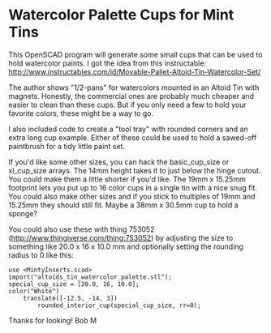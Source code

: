 Watercolor Palette Cups for Mint Tins
=====================================

This OpenSCAD program will generate some small cups that can be used to hold watercolor paints. I got the idea from this instructable:
http://www.instructables.com/id/Movable-Pallet-Altoid-Tin-Watercolor-Set/

The author shows "1/2-pans" for watercolors mounted in an Altoid Tin with magnets. Honestly, the commercial ones are probably much cheaper and easier to clean than these cups. But if you only need a few to hold your favorite colors, these might be a way to go.

I also included code to create a "tool tray" with rounded corners and an extra long cup example. Either of these could be used to hold a sawed-off paintbrush for a tidy little paint set.

If you'd like some other sizes, you can hack the basic_cup_size or xl_cup_size arrays. The 14mm height takes it to just below the hinge cutout. You could make them a little shorter if you'd like. The 19mm x 15.25mm footprint lets you put up to 16 color cups in a single tin with a nice snug fit. You could also make other sizes and if you stick to multiples of 19mm and 15.25mm they should still fit. Maybe a 38mm x 30.5mm cup to hold a sponge?

You could also use these with thing 753052 (http://www.thingiverse.com/thing:753052) by adjusting the size to something like 20.0 x 16 x 10.0 mm and optionally setting the rounding radius to 0 like this:
```
use <MintyInserts.scad>
import("altoids_tin_watercolor_palette.stl");
special_cup_size = [20.0, 16, 10.0];
color("White")
    translate([-12.5, -14, 3]) 
        rounded_interior_cup(special_cup_size, rr=0);
```
Thanks for looking!
Bob M 
